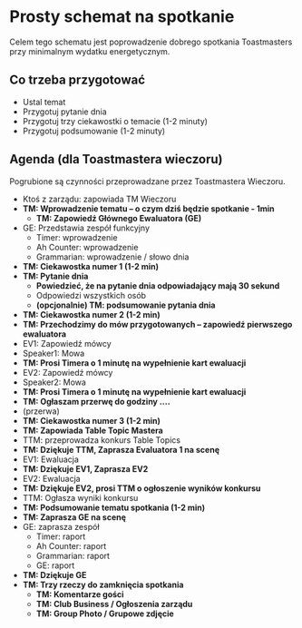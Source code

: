 # Prosty schemat na spotkanie

Celem tego schematu jest poprowadzenie dobrego spotkania Toastmasters przy minimalnym wydatku energetycznym.

## Co trzeba przygotować

- Ustal temat
- Przygotuj pytanie dnia
- Przygotuj trzy ciekawostki o temacie (1-2 minuty)
- Przygotuj podsumowanie (1-2 minuty)

## Agenda (dla Toastmastera wieczoru)

Pogrubione są czynności przeprowadzane przez Toastmastera Wieczoru.

- Ktoś z zarządu: zapowiada TM Wieczoru
- **TM: Wprowadzenie tematu – o czym dziś będzie spotkanie - 1min**
  - **TM: Zapowiedź Głównego Ewaluatora (GE)**
- GE: Przedstawia zespół funkcyjny
  - Timer: wprowadzenie
  - Ah Counter: wprowadzenie
  - Grammarian: wprowadzenie / słowo dnia
- **TM: Ciekawostka numer 1 (1-2 min)**
- **TM: Pytanie dnia**
  - **Powiedzieć, że na pytanie dnia odpowiadający mają 30 sekund**
  - Odpowiedzi wszystkich osób
  - **(opcjonalnie) TM: podsumowanie pytania dnia**
- **TM: Ciekawostka numer 2 (1-2 min)**
- **TM: Przechodzimy do mów przygotowanych – zapowiedź pierwszego ewaluatora**
- EV1: Zapowiedź mówcy
- Speaker1: Mowa
- **TM: Prosi Timera o 1 minutę na wypełnienie kart ewaluacji**
- EV2: Zapowiedź mówcy
- Speaker2: Mowa
- **TM: Prosi Timera o 1 minutę na wypełnienie kart ewaluacji**
- **TM: Ogłaszam przerwę do godziny ....**
- (przerwa)
- **TM: Ciekawostka numer 3 (1-2 min)**
- **TM: Zapowiada Table Topic Mastera**
- TTM: przeprowadza konkurs Table Topics
- **TM: Dziękuje TTM, Zaprasza Evaluatora 1 na scenę**
- EV1: Ewaluacja
- **TM: Dziękuje EV1, Zaprasza EV2**
- EV2: Ewaluacja
- **TM: Dziękuje EV2, prosi TTM o ogłoszenie wyników konkursu**
- TTM: Ogłasza wyniki konkursu
- **TM: Podsumowanie tematu spotkania (1-2 min)**
- **TM: Zaprasza GE na scenę**
- GE: zaprasza zespół
  - Timer: raport
  - Ah Counter: raport
  - Grammarian: raport
  - GE: raport
- **TM: Dziękuje GE**
- **TM: Trzy rzeczy do zamknięcia spotkania**
  - **TM: Komentarze gości**
  - **TM: Club Business / Ogłoszenia zarządu**
  - **TM: Group Photo / Grupowe zdjęcie**

